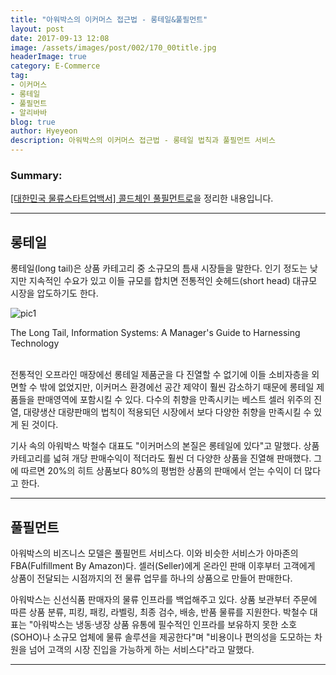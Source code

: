 ```yaml
---
title: "아워박스의 이커머스 접근법 - 롱테일&풀필먼트"
layout: post
date: 2017-09-13 12:08
image: /assets/images/post/002/170_00title.jpg
headerImage: true
category: E-Commerce
tag:
- 이커머스
- 롱테일
- 풀필먼트
- 알리바바
blog: true
author: Hyeyeon
description: 아워박스의 이커머스 접근법 - 롱테일 법칙과 풀필먼트 서비스
---
```


### Summary:

[[대한민국 물류스타트업백서] 콜드체인 풀필먼트로](http://www.clomag.co.kr/article/2468)을 정리한 내용입니다.

---

## 롱테일

롱테일(long tail)은 상품 카테고리 중 소규모의 틈새 시장들을 말한다. 인기 정도는 낮지만 지속적인 수요가 있고 이들 규모를 합치면 전통적인 숏헤드(short head) 대규모 시장을 압도하기도 한다.

![pic1](https://images.flatworldknowledge.com/gallaugher/gallaugher-fig03_002.jpg)
<figcaption class='caption'>The Long Tail, Information Systems: A Manager's Guide to Harnessing Technology</figcaption>
<br>

전통적인 오프라인 매장에선 롱테일 제품군을 다 진열할 수 없기에 이들 소비자층을 외면할 수 밖에 없었지만, 이커머스 환경에선 공간 제약이 훨씬 감소하기 때문에 롱테일 제품들을 판매영역에 포함시킬 수 있다. 다수의 취향을 만족시키는 베스트 셀러 위주의 진열, 대량생산 대량판매의 법칙이 적용되던 시장에서 보다 다양한 취향을 만족시킬 수 있게 된 것이다.

기사 속의 아워박스 박철수 대표도 "이커머스의 본질은 롱테일에 있다"고 말했다. 상품 카테고리를 넓혀 개당 판매수익이 적더라도 훨씬 더 다양한 상품을 진열해 판매했다. 그에 따르면 20%의 히트 상품보다 80%의 평범한 상품의 판매에서 얻는 수익이 더 많다고 한다.

---

## 풀필먼트

아워박스의 비즈니스 모델은 풀필먼트 서비스다. 이와 비슷한 서비스가 아마존의 FBA(Fulfillment By Amazon)다. 셀러(Seller)에게 온라인 판매 이후부터 고객에게 상품이 전달되는 시점까지의 전 물류 업무를 하나의 상품으로 만들어 판매한다.

아워박스는 신선식품 판매자의 물류 인프라를 백업해주고 있다. 상품 보관부터 주문에 따른 상품 분류, 피킹, 패킹, 라벨링, 최종 검수, 배송, 반품 물류를 지원한다. 박철수 대표는 "아워박스는 냉동·냉장 상품 유통에 필수적인 인프라를 보유하지 못한 소호(SOHO)나 소규모 업체에 물류 솔루션을 제공한다"며 "비용이나 편의성을 도모하는 차원을 넘어 고객의 시장 진입을 가능하게 하는 서비스다"라고 말했다.

---
